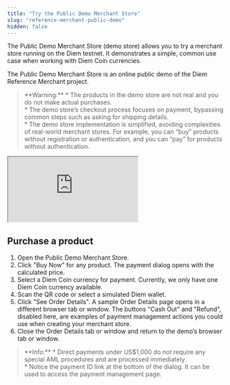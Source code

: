 ```yaml
---
title: "Try the Public Demo Merchant Store"
slug: "reference-merchant-public-demo"
hidden: false
---
```

The Public Demo Merchant Store (demo store) allows you to try a merchant store running on the Diem testnet. It demonstrates a simple, common use case when working with Diem Coin currencies.

The Public Demo Merchant Store is an online public demo of the Diem Reference Merchant project. 

<blockquote className="block_note block_note_warning">
 **Warning:** * The products in the demo store are not real and you do not make actual purchases.
<br/>* The demo store’s checkout process focuses on payment, bypassing common steps such as asking for shipping details.
<br/>* The demo store implementation is simplified, avoiding complexities of real-world merchant stores. For example, you can “buy” products without registration or authentication, and you can “pay” for products without authentication. 
</blockquote>

<iframe src="https://demo-merchant.diem.com/"></iframe>

## Purchase a product


1. Open the Public Demo Merchant Store. 
2. Click "Buy Now" for any product. The payment dialog opens with the calculated price.
3. Select a Diem Coin currency for payment. Currently, we only have one Diem Coin currency available. 
4. Scan the QR code or select a simulated Diem wallet.
5. Click "See Order Details". A sample Order Details page opens in a different browser tab or window.
The buttons "Cash Out" and "Refund", disabled here, are examples of payment management actions you could use when creating your merchant store.
6. Close the Order Details tab or window and return to the demo’s browser tab or window.

<blockquote className="block_note block_note_info">
 **Info:** * Direct payments under US$1,000 do not require any special AML procedures and are processed immediately.
<br/>* Notice the payment ID link at the bottom of the dialog. It can be used to access the payment management page. 
</blockquote>
